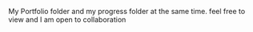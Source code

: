 My Portfolio folder and my progress folder at the same time.
feel free to view and I am open to collaboration
